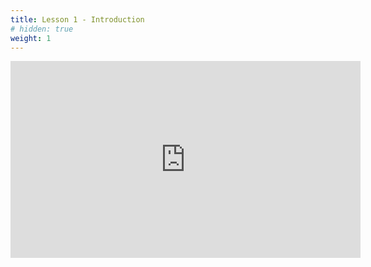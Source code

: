 ```yaml
---
title: Lesson 1 - Introduction 
# hidden: true 
weight: 1
---
```

<iframe width="560" height="315" src="https://www.youtube.com/embed/Ww9hDlwjeF4" frameborder="0" allow="autoplay; encrypted-media" allowfullscreen></iframe>
